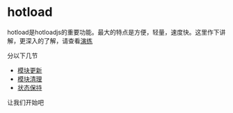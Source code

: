 # hotload
hotload是hotloadjs的重要功能。最大的特点是方便，轻量，速度快。这里作下讲解，更深入的了解，请查看[演练]()

分以下几节

- [模块更新]()
- [模块清理]()
- [状态保持]()

让我们开始吧